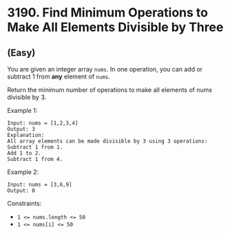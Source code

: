 # 3190. Find Minimum Operations to Make All Elements Divisible by Three
## (Easy)

You are given an integer array `nums`. In one operation, you can add or subtract 1 from **any** element of `nums`.

Return the minimum number of operations to make all elements of nums divisible by 3.

Example 1:

```
Input: nums = [1,2,3,4]
Output: 3
Explanation:
All array elements can be made divisible by 3 using 3 operations:
Subtract 1 from 1.
Add 1 to 2.
Subtract 1 from 4.
```

Example 2:

```
Input: nums = [3,6,9]
Output: 0
```
 
Constraints:

- `1 <= nums.length <= 50`
- `1 <= nums[i] <= 50`